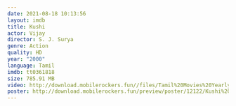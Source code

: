 ```yaml
---
date: 2021-08-18 10:13:56
layout: imdb
title: Kushi
actor: Vijay
director: S. J. Surya
genre: Action
quality: HD
year: "2000"
language: Tamil
imdb: tt0361818
size: 785.91 MB
video: http://download.mobilerockers.fun//files/Tamil%20Movies%20Yearly%20Collections/Tamil%202000%20Collections/Kushi%20(2000)/Kushi%20(2000)%20Full%20Movies/Kushi%20(2000)%20DVDRip/Kushi%20(2000)%20DVDRip%20Single%20Part.mp4
poster: http://download.mobilerockers.fun/preview/poster/12122/Kushi%20(2000).png
---
```

